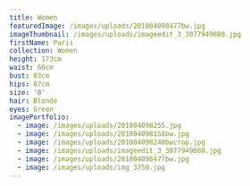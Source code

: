 ```yaml
---
title: Women
featuredImage: /images/uploads/201804098477bw.jpg
imageThumbnail: /images/uploads/imageedit_3_3077949080.jpg
firstName: Paris
collection: Women
height: 173cm
waist: 60cm
bust: 83cm
hips: 87cm
size: '8'
hair: Blonde
eyes: Green
imagePortfolio:
  - image: /images/uploads/201804098255.jpg
  - image: /images/uploads/201804098158bw.jpg
  - image: /images/uploads/201804098240bwcrop.jpg
  - image: /images/uploads/imageedit_3_3077949080.jpg
  - image: /images/uploads/201804098477bw.jpg
  - image: /images/uploads/img_3750.jpg
---
```


